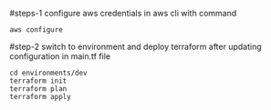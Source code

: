 #steps-1
configure aws credentials in aws cli with command 
```
aws configure
```
#step-2
switch to environment and deploy terraform after updating configuration in main.tf file 
```
cd environments/dev
terraform init
terraform plan
terraform apply
```
